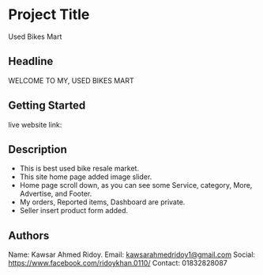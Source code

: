 # Project Title

Used Bikes Mart

## Headline

WELCOME TO MY, USED
BIKES MART

## Getting Started
live website link: 

## Description

* This is best used bike resale market.
* This site home page added image slider.
* Home page scroll down, as you can see some Service, category, More, Advertise, and Footer.
* My orders, Reported items, Dashboard are private.
* Seller insert product form added.

## Authors

Name: Kawsar Ahmed Ridoy.
Email: kawsarahmedridoy1@gmail.com
Social: https://www.facebook.com/ridoykhan.0110/
Contact: 01832828087